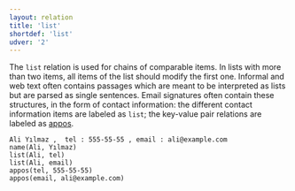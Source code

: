 ```yaml
---
layout: relation
title: 'list'
shortdef: 'list'
udver: '2'
---
```


The `list` relation is used for chains of comparable items. In lists with more than two items, all items of the list should modify the first one. Informal and web text often contains passages which are meant to be interpreted as lists but are parsed as single sentences. Email signatures often contain these structures, in the form of contact information: the different contact information items are labeled as `list`; the key-value pair relations are labeled as [appos]().


~~~ sdparse
Ali Yılmaz ,  tel : 555-55-55 , email : ali@example.com
name(Ali, Yılmaz)
list(Ali, tel)
list(Ali, email)
appos(tel, 555-55-55)
appos(email, ali@example.com)
~~~
<!-- Interlanguage links updated Čt lis 12 09:43:29 CET 2020 -->
